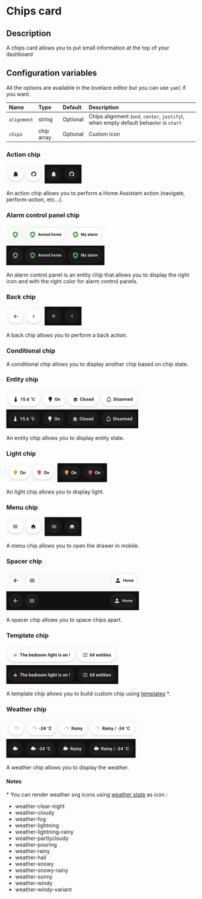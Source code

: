 # Chips card

## Description

A chips card allows you to put small information at the top of your dashboard

## Configuration variables

All the options are available in the lovelace editor but you can use `yaml` if you want.

| Name        | Type       | Default  | Description                                                                          |
| :---------- | :--------- | :------- | :----------------------------------------------------------------------------------- |
| `alignment` | string     | Optional | Chips alignment (`end`, `center`, `justify`), when empty default behavior is `start` |
| `chips`     | chip array | Optional | Custom icon                                                                          |

### Action chip

![Chip action light](../images/chip-action-light.png)
![Chip action dark](../images/chip-action-dark.png)

An action chip allows you to perform a Home Assistant action (navigate, perform-action, etc...).

### Alarm control panel chip

![Chip alarm light](../images/chip-alarm-control-panel-light.png)
![Chip alarm dark](../images/chip-alarm-control-panel-dark.png)

An alarm control panel is an entity chip that allows you to display the right icon and with the right color for alarm control panels.

### Back chip

![Chip back light](../images/chip-back-light.png)
![Chip back dark](../images/chip-back-dark.png)

A back chip allows you to perform a back action.

### Conditional chip

A conditional chip allows you to display another chip based on chip state.

### Entity chip

![Chip entity light](../images/chip-entity-light.png)
![Chip entity dark](../images/chip-entity-dark.png)

An entity chip allows you to display entity state.

### Light chip

![Chip light light](../images/chip-light-light.png)
![Chip light dark](../images/chip-light-dark.png)

An light chip allows you to display light.

### Menu chip

![Chip menu light](../images/chip-menu-light.png)
![Chip menu dark](../images/chip-menu-dark.png)

A menu chip allows you to open the drawer in mobile.

### Spacer chip

![Chip menu light](../images/chip-spacer-light.png)
![Chip menu dark](../images/chip-spacer-dark.png)

A spacer chip allows you to space chips apart.

### Template chip

![Chip template light](../images/chip-template-light.png)
![Chip template dark](../images/chip-template-dark.png)

A template chip allows you to build custom chip using [templates](https://www.vioneta.com/docs/configuration/templating/) \*.

### Weather chip

![Chip weather light](../images/chip-weather-light.png)
![Chip weather dark](../images/chip-weather-dark.png)

A weather chip allows you to display the weather.

#### Notes

\* You can render weather svg icons using [weather state](https://developers.vioneta.com/docs/core/entity/weather/#recommended-values-for-state-and-condition) as icon :

- weather-clear-night
- weather-cloudy
- weather-fog
- weather-lightning
- weather-lightning-rainy
- weather-partlycloudy
- weather-pouring
- weather-rainy
- weather-hail
- weather-snowy
- weather-snowy-rainy
- weather-sunny
- weather-windy
- weather-windy-variant
